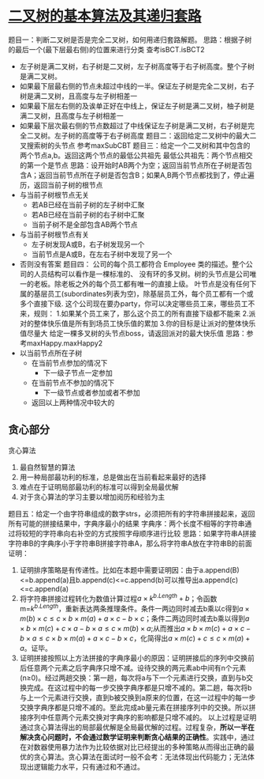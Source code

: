 # [二叉树的基本算法及其递归套路](https://www.bilibili.com/video/BV1sFvYe1EwD)

题目一：判断二叉树是否是完全二叉树，如何用递归套路解题。
思路：根据子树的最后一个(最下层最右侧)的位置来进行分类 查考isBCT.isBCT2

* 左子树是满二叉树，右子树是二叉树，左子树高度等于右子树高度。整个子树是满二叉树。
* 如果最下层最右侧的节点未超过中线的一半。保证左子树是完全二叉树，右子树是满二叉树，且高度与左子树相差一
* 如果最下层左右侧的及诶单正好在中线上，保证左子树是满二叉树，柚子树是满二叉树，且高度与左子树相差一
* 如果最下层次最右侧的节点数超过了中线保证左子树是满二叉树，右子树是完全二叉树。左子树的高度等于右子树高度
题目二：返回给定二叉树中的最大二叉搜索树的头节点 参考maxSubCBT
题目三：给定一个二叉树和其中包含的两个节点a,b。返回这两个节点的最低公共祖先
最低公共祖先：两个节点相交的第一个是节点
思路：设开始时AB两个为空；返回当前节点所在子树是否包含A；返回当前节点所在子树是否包含B；如果A,B两个节点都找到了，停止遍历，返回当前子树的根节点
* 与当前子树根节点无关
	* 若AB已经在当前子树的左子树中汇聚
	* 若AB已经在当前子树的右子树中汇聚
	* 当前子树不是全部包含AB两个节点
* 与当前子树根节点有关
	* 左子树发现A或B，右子树发现另一个
	* 当前节点是A或B，在左右子树中发现了另一个
* 否则没有答案
题目四：
公司的每个员工都符合 Employee 类的描述。整个公司的人员结构可以看作是一棵标准的、 没有环的多叉树。树的头节点是公司唯一的老板。除老板之外的每个员工都有唯一的直接上级。 叶节点是没有任何下属的基层员工(subordinates列表为空)，除基层员工外，每个员工都有一个或多个直接下级.
这个公司现在要办party，你可以决定哪些员工来，哪些员工不来，规则：
1.如果某个员工来了，那么这个员工的所有直接下级都不能来
2.派对的整体快乐值是所有到场员工快乐值的累加
3.你的目标是让派对的整体快乐值尽量大
给定一棵多叉树的头节点boss，请返回派对的最大快乐值
思路：参考maxHappy.maxHappy2
* 以当前节点所在子树
	* 在当前节点参加的情况下
		* 下一级子节点一定参加
	* 在当前节点不参加的情况下
		* 下一级节点或者参加或者不参加
	* 返回以上两种情况中较大的

## 贪心部分
贪心算法
1. 最自然智慧的算法
2. 用一种局部最功利的标准，总是做出在当前看起来最好的选择
3. 难点在于证明局部最功利的标准可以得到全局最优解
4. 对于贪心算法的学习主要以增加阅历和经验为主

题目五：给定一个由字符串组成的数字strs，必须把所有的字符串拼接起来，返回所有可能的拼接结果中，字典序最小的结果
字典序：两个长度不相等的字符串通过将较短的字符串向右补空的方式按照字母顺序进行比较
思路：如果字符串A拼接字符串B的字典序小于字符串B拼接字符串A，那么将字符串A放在字符串B的前面
证明：
1. 证明排序策略是有传递性。比如在本题中需要证明因：由于a.append(B)<=b.append(a)且b.append(c)<=c.append(b)可以推导出a.append(c)<=c.append(a)
2. 将字符串拼接过程转化为数值计算过程$a\times k^{b.Length}+b$；令函数m=$k^{b.Length}$，重新表达两条推理条件。条件一两边同时减去b乘以c得到$a\times m(b)\times c\le c \times b\times m(a)+a\times c-b\times c$；条件二两边同时减去b乘以得到$a\times b\times m(c)+c\times a-b\times a\le c\times m(b)\times a$;从而推出$a\times b\times m(c)+a\times  c-b\times a\le c\times b\times m(a)+a\times c-b\times c$，化简得出$a\times m(c)+c\le c\times m(a)+a$。证毕。
3. 证明拼接按照以上方法拼接的字典序最小的原因：证明拼接后的序列中交换前后任意两个元素之后字典序只增不减。设待交换的两元素ab中间有n个元素(n≥0)。经过两趟交换：第一趟，每次将a与下一个元素进行交换，直到与b交换完成。在这过程中的每一步交换字典序都是只增不减的。第二趟，每次将b与上一个元素进行交换，直到b被交换到a原来的位置，在这一过程中的每一步交换字典序都是只增不减的。至此完成ab量元素在拼接序列中的交换。所以拼接序列中任意两个元素交换对字典序的影响都是只增不减的。
以上过程是证明通过贪心算法得出的局部最优解是全局最优解的过程。过程复杂，**所以一半在解决贪心问题时，不会通过数学证明来判断贪心结果的正确性**。实践中，通过在对数器使用暴力法作为比较依据对比已经提出的多种策略从而得出正确的最优的贪心算法。贪心算法在面试时一般不会考：无法体现出代码能力；无法体现出逻辑能力水平，只有通过和不通过。

